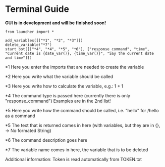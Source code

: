 # Terminal Guide
**GUI is in development and will be finished soon!**

```
from launcher import *

add_variables([["*1", "*2", "*3"]])
delete_variable("*7")
start_bot([["*4", "*4", "*5", "*6"], ["response_command", "time", "Current date is {date_var()}, {time_var()}", "Say the current date and time"]])
```


*1 Here you enter the imports that are needed to create the variable

*2 Here you write what the variable should be called

*3 Here you write how to calculate the variable, e.g.: 1 + 1

*4 The command type is passed here (currently there is only "response_command") Examples are in the 2nd list!

*5 Here you write how the command should be called, i.e. "hello" for /hello as a command

*5 The text that is returned comes in here (with variables, but they are in {}, -> No formated String)

*6 The command description goes here

*7 The variable name comes in here, the variable that is to be deleted 

Additional information: Token is read automatically from TOKEN.txt
